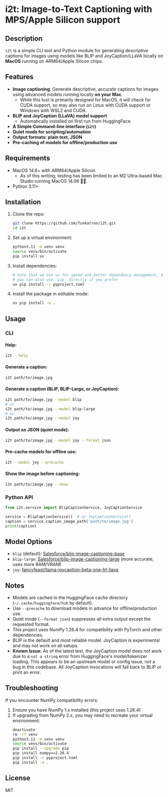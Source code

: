 # i2t: Image-to-Text Captioning with MPS/Apple Silicon support

## Description

`i2t` is a simple CLI tool and Python module for generating descriptive captions for images using models like BLIP and JoyCaption/LLaVA locally on **MacOS** running on ARM64/Apple Silicon chips.


## Features
- **Image captioning**: Generate descriptive, accurate captions for images using advanced models running locally **on your Mac**.
  - While this tool is primarily designed for MacOS, it will check for CUDA support, so may also run on Linux with CUDA support or Windows with WSL2 and CUDA.
- **BLIP and JoyCaption (LLaVA) model support**
  - Automatically installed on first run from HuggingFace.
- **A Simple Command-line interface (`i2t`)**
- **Quiet mode for scripting/automation**
- **Output formats: plain text, JSON**
- **Pre-caching of models for offline/production use**

## Requirements
- MacOS 14.6+ with ARM64/Apple Silicon
  - As of this writing, testing has been limited to an M2 Ultra-based Mac Studio running MacOS 14.06 🤷‍♀️.
- Python 3.11+

## Installation

1. Clone the repo:
   ```sh
   git clone https://github.com/funkatron/i2t.git
   cd i2t
   ```
2. Set up a virtual environment:
   ```sh
   python3.11 -m venv venv
   source venv/bin/activate
   pip install uv
   ```
3. Install dependencies:
   ```sh
   # note that we use uv for speed and better dependency management, but
   # you can also use `pip` directly if you prefer
   uv pip install -r pyproject.toml
   ```
4. Install the package in editable mode:
   ```sh
   uv pip install -e .
   ```

## Usage

### CLI

#### Help:
```sh
i2t --help
```

#### Generate a caption:

```sh
i2t path/to/image.jpg
```

#### Generate a caption (BLIP, BLIP-Large, or JoyCaption):
```sh
i2t path/to/image.jpg --model blip
# or
i2t path/to/image.jpg --model blip-large
# or
i2t path/to/image.jpg --model joy
```

#### Output as JSON (quiet mode):
```sh
i2t path/to/image.jpg --model joy --format json
```

#### Pre-cache models for offline use:
```sh
i2t --model joy --precache
```

#### Show the image before captioning:
```sh
i2t path/to/image.jpg --show
```

### Python API

```python
from i2t.service import BlipCaptionService, JoyCaptionService

service = BlipCaptionService()  # or JoyCaptionService()
caption = service.caption_image_path('path/to/image.jpg')
print(caption)
```

## Model Options
- `blip` (default): [Salesforce/blip-image-captioning-base](https://huggingface.co/Salesforce/blip-image-captioning-base)
- `blip-large`: [Salesforce/blip-image-captioning-large](https://huggingface.co/Salesforce/blip-image-captioning-large) (more accurate, uses more RAM/VRAM)
- `joy`: [fancyfeast/llama-joycaption-beta-one-hf-llava](https://huggingface.co/fancyfeast/llama-joycaption-beta-one-hf-llava)


## Notes
- Models are cached in the HuggingFace cache directory (`~/.cache/huggingface/hub` by default).
- Use `--precache` to download models in advance for offline/production use.
- Quiet mode (`--format json`) suppresses all extra output except the requested format.
- This project uses NumPy 1.26.4 for compatibility with PyTorch and other dependencies.
- BLIP is the default and most reliable model. JoyCaption is experimental and may not work on all setups.
- **Known Issue:** As of the latest test, the JoyCaption model does not work due to a `not a string` error from HuggingFace's model/tokenizer loading. This appears to be an upstream model or config issue, not a bug in this codebase. All JoyCaption invocations will fall back to BLIP or print an error.

## Troubleshooting

If you encounter NumPy compatibility errors:
1. Ensure you have NumPy 1.x installed (this project uses 1.26.4)
2. If upgrading from NumPy 2.x, you may need to recreate your virtual environment:
   ```sh
   deactivate
   rm -rf venv
   python3.11 -m venv venv
   source venv/bin/activate
   pip install --upgrade pip
   pip install numpy==1.26.4
   pip install -r pyproject.toml
   pip install -e .
   ```

## License
MIT

